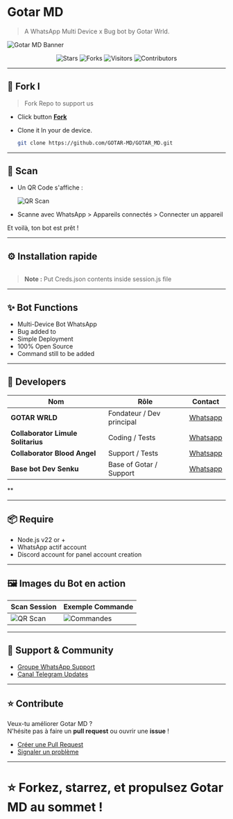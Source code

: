 
# Gotar MD

> A WhatsApp Multi Device x Bug bot by Gotar Wrld.

![Gotar MD Banner](path/to/your/banner.png) <!-- Remplace ceci par ton image -->

<div align="center">
  
![Stars](https://img.shields.io/github/stars/GOTAR-MD/GOTAR_MD?style=for-the-badge)
![Forks](https://img.shields.io/github/forks/GOTAR-MD/GOTAR_MD?style=for-the-badge)
![Visitors](https://visitor-badge.laobi.icu/badge?page_id=GOTAR-MD.GOTAR_MD&style=for-the-badge)
![Contributors](https://img.shields.io/github/contributors/GOTAR-MD/GOTAR_MD?style=for-the-badge)

</div>

---

## 🚀 Fork l

> Fork Repo to support us
- Click button [**Fork**](https://github.com/GOTAR-MD/GOTAR_MD/fork)
- Clone it ln your de device.

  ```bash
  git clone https://github.com/GOTAR-MD/GOTAR_MD.git
  ```

---

## 📲 Scan 

- Un QR Code s'affiche :
  
  ![QR Scan](https://path/to/qrcode-example.png) <!-- Exemple de QR code -->

- Scanne avec WhatsApp > Appareils connectés > Connecter un appareil

Et voilà, ton bot est prêt !

---

## ⚙️ Installation rapide

```bash

```

> **Note :** Put Creds.json contents inside session.js file
---

## ✨ Bot Functions 

- Multi-Device Bot WhatsApp 
- Bug added to
- Simple Deployment 
- 100% Open Source
- Command still to be added 
---

## 👑 Developers

| Nom            | Rôle                      | Contact            |
|----------------|-----------------------------|--------------------|
| **GOTAR WRLD**  | Fondateur / Dev principal   | [Whatsapp](https://wa.me/18297829802) |
| **Collaborator Limule Solitarius** | Coding / Tests | [Whatsapp](https://wa.me/237686724137) |
| **Collaborator Blood Angel** | Support / Tests | [Whatsapp](https://wa.me/242061146253) |
| **Base bot Dev Senku** | Base of Gotar / Support | [Whatsapp](https://wa.me/237689360833) |

    
**

---

## 📦 Require

- Node.js v22 or +
- WhatsApp actif account 
- Discord account for panel account creation 

---

## 🖼️ Images du Bot en action

| Scan Session | Exemple Commande |
|--------------|------------------|
| ![QR Scan](https://path/to/qrcode-example.png) | ![Commandes](https://path/to/command-example.png) |

---

## 🤝 Support & Community 

- [Groupe WhatsApp Support](https://whatsapp.com/channel/0029VbAJA1THwXbA74a5pO1s)
- [Canal Telegram Updates](https://t.me/limule_mods)

---

## ⭐ Contribute

Veux-tu améliorer Gotar MD ?  
N'hésite pas à faire un **pull request** ou ouvrir une **issue** !

- [Créer une Pull Request](https://github.com/GOTAR-MD/GOTAR_MD/pulls)
- [Signaler un problème](https://github.com/GOTAR-MD/GOTAR_MD/issues)

---

# ⭐ Forkez, starrez, et propulsez Gotar MD au sommet !
